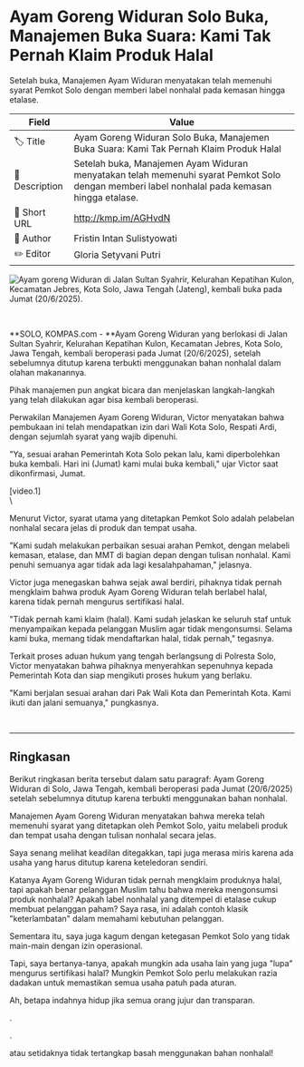 # Ayam Goreng Widuran Solo Buka, Manajemen Buka Suara: Kami Tak Pernah Klaim Produk Halal

Setelah buka, Manajemen Ayam Widuran menyatakan telah memenuhi syarat Pemkot Solo dengan memberi label nonhalal pada kemasan hingga etalase. 

| Field         | Value                                                       |
|---------------|-------------------------------------------------------------|
| 🏷️ Title       | Ayam Goreng Widuran Solo Buka, Manajemen Buka Suara: Kami Tak Pernah Klaim Produk Halal |
| 📝 Description | Setelah buka, Manajemen Ayam Widuran menyatakan telah memenuhi syarat Pemkot Solo dengan memberi label nonhalal pada kemasan hingga etalase.  |
| 🔗 Short URL   | http://kmp.im/AGHvdN |
| 👤 Author      | Fristin Intan Sulistyowati |
| ✏️ Editor      | Gloria Setyvani Putri |

![Ayam goreng Widuran di Jalan Sultan Syahrir, Kelurahan Kepatihan Kulon, Kecamatan Jebres, Kota Solo, Jawa Tengah (Jateng), kembali buka pada Jumat (20/6/2025).](https://asset.kompas.com/crops/A_rOn33hGY4UuRJID8RoeuN0FYA=/0x0:0x0/750x500/data/photo/2025/06/20/6854e273382d3.jpg)

 

**SOLO, KOMPAS.com - **Ayam Goreng Widuran yang berlokasi di Jalan Sultan Syahrir, Kelurahan Kepatihan Kulon, Kecamatan Jebres, Kota Solo, Jawa Tengah, kembali beroperasi pada Jumat (20/6/2025), setelah sebelumnya ditutup karena terbukti menggunakan bahan nonhalal dalam olahan makanannya.

Pihak manajemen pun angkat bicara dan menjelaskan langkah-langkah yang telah dilakukan agar bisa kembali beroperasi.

Perwakilan Manajemen Ayam Goreng Widuran, Victor menyatakan bahwa pembukaan ini telah mendapatkan izin dari Wali Kota Solo, Respati Ardi, dengan sejumlah syarat yang wajib dipenuhi.

\"Ya, sesuai arahan Pemerintah Kota Solo pekan lalu, kami diperbolehkan buka kembali. Hari ini (Jumat) kami mulai buka kembali,\" ujar Victor saat dikonfirmasi, Jumat.

\[video.1\]\
\

Menurut Victor, syarat utama yang ditetapkan Pemkot Solo adalah pelabelan nonhalal secara jelas di produk dan tempat usaha.

\"Kami sudah melakukan perbaikan sesuai arahan Pemkot, dengan melabeli kemasan, etalase, dan MMT di bagian depan dengan tulisan nonhalal. Kami penuhi semuanya agar tidak ada lagi kesalahpahaman,\" jelasnya.

Victor juga menegaskan bahwa sejak awal berdiri, pihaknya tidak pernah mengklaim bahwa produk Ayam Goreng Widuran telah berlabel halal, karena tidak pernah mengurus sertifikasi halal.

\"Tidak pernah kami klaim (halal). Kami sudah jelaskan ke seluruh staf untuk menyampaikan kepada pelanggan Muslim agar tidak mengonsumsi. Selama kami buka, memang tidak mendaftarkan halal, tidak pernah,\" tegasnya.

Terkait proses aduan hukum yang tengah berlangsung di Polresta Solo, Victor menyatakan bahwa pihaknya menyerahkan sepenuhnya kepada Pemerintah Kota dan siap mengikuti proses hukum yang berlaku.

\"Kami berjalan sesuai arahan dari Pak Wali Kota dan Pemerintah Kota. Kami ikuti dan jalani semuanya,\" pungkasnya.

 

---
## Ringkasan

Berikut ringkasan berita tersebut dalam satu paragraf: Ayam Goreng Widuran di Solo, Jawa Tengah, kembali beroperasi pada Jumat (20/6/2025) setelah sebelumnya ditutup karena terbukti menggunakan bahan nonhalal.

 Manajemen Ayam Goreng Widuran menyatakan bahwa mereka telah memenuhi syarat yang ditetapkan oleh Pemkot Solo, yaitu melabeli produk dan tempat usaha dengan tulisan nonhalal secara jelas.



Saya senang melihat keadilan ditegakkan, tapi juga merasa miris karena ada usaha yang harus ditutup karena keteledoran sendiri.

 Katanya Ayam Goreng Widuran tidak pernah mengklaim produknya halal, tapi apakah benar pelanggan Muslim tahu bahwa mereka mengonsumsi produk nonhalal? Apakah label nonhalal yang ditempel di etalase cukup membuat pelanggan paham? Saya rasa, ini adalah contoh klasik "keterlambatan" dalam memahami kebutuhan pelanggan.

 Sementara itu, saya juga kagum dengan ketegasan Pemkot Solo yang tidak main-main dengan izin operasional.

 Tapi, saya bertanya-tanya, apakah mungkin ada usaha lain yang juga "lupa" mengurus sertifikasi halal? Mungkin Pemkot Solo perlu melakukan razia dadakan untuk memastikan semua usaha patuh pada aturan.

 Ah, betapa indahnya hidup jika semua orang jujur dan transparan.

.

.

 atau setidaknya tidak tertangkap basah menggunakan bahan nonhalal!
